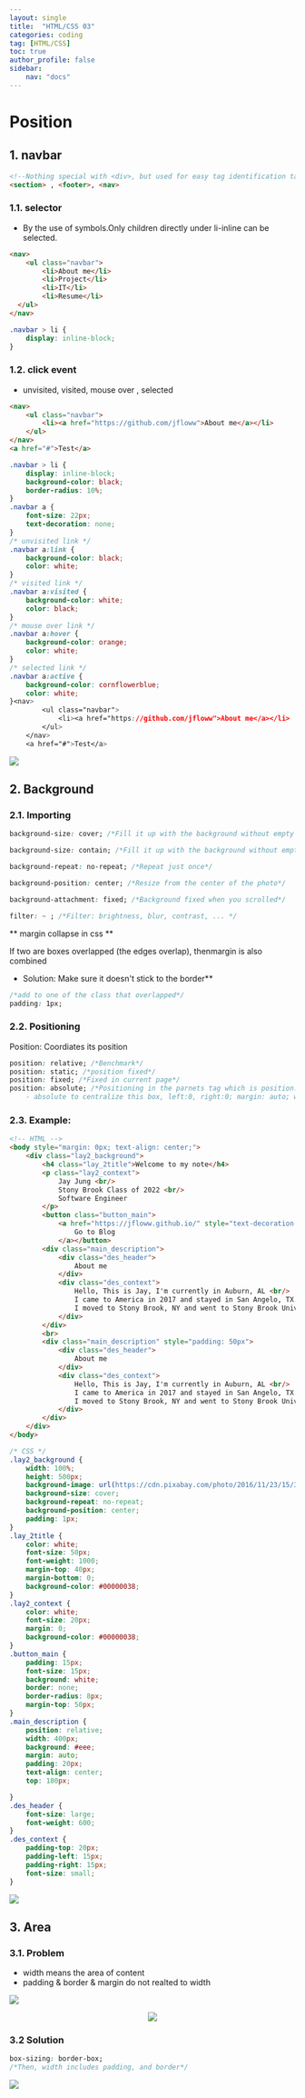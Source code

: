 ```yaml
---
layout: single
title:  "HTML/CSS 03"
categories: coding
tag: [HTML/CSS]
toc: true
author_profile: false
sidebar:
    nav: "docs"
---
```

# Position

## 1. navbar

```html
<!--Nothing special with <div>, but used for easy tag identification tags-->
<section> , <footer>, <nav>
```

### 1.1. selector

- By the use of symbols.Only children directly under li-inline can be selected.

```html
<nav>
	<ul class="navbar">
	    <li>About me</li>
        <li>Project</li>
        <li>IT</li>
        <li>Resume</li>
  </ul>  
</nav>
```

```css
.navbar > li {
	display: inline-block;
}
```

### 1.2. <a> click event

- unvisited, visited, mouse over , selected

```html
<nav>
	<ul class="navbar">
		<li><a href="https://github.com/jfloww">About me</a></li>
	</ul> 
</nav>
<a href="#">Test</a>
```

```css
.navbar > li {
	display: inline-block;
	background-color: black;
	border-radius: 10%;
}
.navbar a {
	font-size: 22px;
	text-decoration: none;
}
/* unvisited link */
.navbar a:link {
	background-color: black;
	color: white;
}
/* visited link */
.navbar a:visited {
	background-color: white;
	color: black;
}
/* mouse over link */  
.navbar a:hover {
	background-color: orange;
	color: white;
}
/* selected link */
.navbar a:active {
	background-color: cornflowerblue;
	color: white;
}<nav>
        <ul class="navbar">
            <li><a href="https://github.com/jfloww">About me</a></li>
        </ul> 
    </nav>
    <a href="#">Test</a>
```
![](/images/html/html03/onclick.gif)

## 2. Background

### 2.1. Importing

```css
background-size: cover; /*Fill it up with the background without empty space (Vertical)*/

background-size: contain; /*Fill it up with the background without empty space (horizontal)*/

background-repeat: no-repeat; /*Repeat just once*/

background-position: center; /*Resize from the center of the photo*/

background-attachment: fixed; /*Background fixed when you scrolled*/

filter: ~ ; /*Filter: brightness, blur, contrast, ... */
```

** margin collapse in css ** 

If two are boxes overlapped (the edges overlap), thenmargin is also combined

- Solution: Make sure it doesn't stick to the border**

```css
/*add to one of the class that overlapped*/
padding: 1px;
```

### 2.2. Positioning

Position: Coordiates its position

```css
position: relative; /*Benchmark*/
position: static; /*position fixed*/
position: fixed; /*Fixed in current page*/
position: absolute; /*Positioning in the parnets tag which is position:relative
    - absolute to centralize this box, left:0, right:0; margin: auto; width: 150px;*/
```

### 2.3. Example:

```html
<!-- HTML -->
<body style="margin: 0px; text-align: center;">
    <div class="lay2_background">
        <h4 class="lay_2title">Welcome to my note</h4>
        <p class="lay2_context">
            Jay Jung <br/>
            Stony Brook Class of 2022 <br/>
            Software Engineer 
        </p>
        <button class="button_main">
            <a href="https://jfloww.github.io/" style="text-decoration: none;">
                Go to Blog
            </a></button>
        <div class="main_description">
            <div class="des_header">
                About me
            </div>
            <div class="des_context">
                Hello, This is Jay, I'm currently in Auburn, AL <br/> 
                I came to America in 2017 and stayed in San Angelo, TX. Then, 
                I moved to Stony Brook, NY and went to Stony Brook University.
            </div>
        </div>
        <br>
        <div class="main_description" style="padding: 50px">
            <div class="des_header">
                About me
            </div>
            <div class="des_context">
                Hello, This is Jay, I'm currently in Auburn, AL <br/> 
                I came to America in 2017 and stayed in San Angelo, TX. Then, 
                I moved to Stony Brook, NY and went to Stony Brook University.
            </div>
        </div>
    </div>
</body>
```

```css
/* CSS */
.lay2_background {
    width: 100%;
    height: 500px;
    background-image: url(https://cdn.pixabay.com/photo/2016/11/23/15/32/pedestrians-1853552_960_720.jpg);
    background-size: cover;
    background-repeat: no-repeat;
    background-position: center;
    padding: 1px;
}
.lay_2title {
    color: white;
    font-size: 50px;
    font-weight: 1000;
    margin-top: 40px;
    margin-bottom: 0;
    background-color: #00000038;
}
.lay2_context {
    color: white;
    font-size: 20px;
    margin: 0;
    background-color: #00000038;
}
.button_main {
    padding: 15px;
    font-size: 15px;
    background: white;
    border: none;
    border-radius: 8px;
    margin-top: 50px;
}
.main_description {
    position: relative;
    width: 400px;
    background: #eee;
    margin: auto;
    padding: 20px;
    text-align: center;
    top: 180px;

}
.des_header {
    font-size: large;
    font-weight: 600;
}
.des_context {
    padding-top: 20px;
    padding-left: 15px;
    padding-right: 15px;
    font-size: small;
}
```

![](/images/html/html03/html03.jpg)

## 3. Area

### 3.1. Problem 

- width means the area of content 
- padding & border & margin do not realted to width

![](/images/html/html03/html0302.jpg)
<div style="text-align:center;">
  <img src="/images/html/html03/html0303.jpg" style="margin:0 auto;">
</div>


### 3.2 Solution

```css
box-sizing: border-box;
/*Then, width includes padding, and border*/
```

![](/images/html/html03/html0304.jpg)